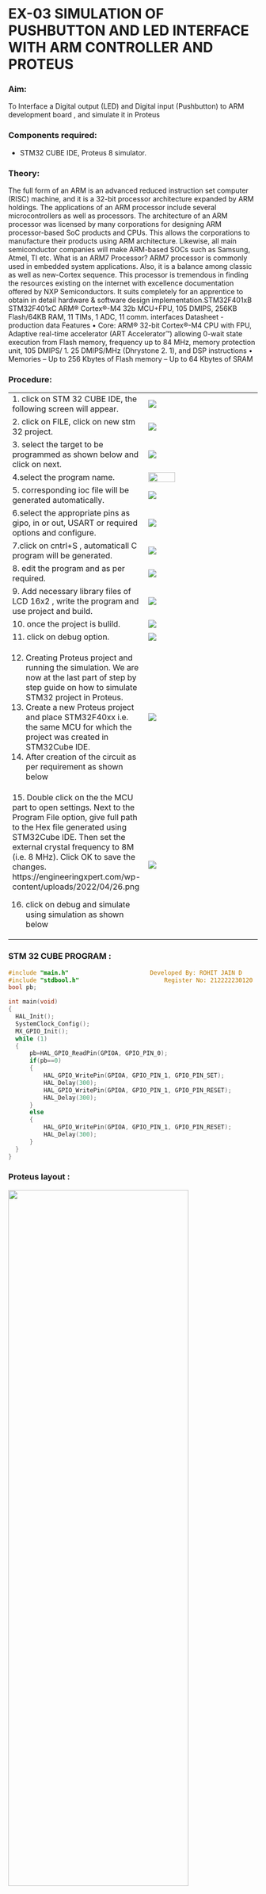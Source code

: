# EX-03 SIMULATION OF PUSHBUTTON AND LED INTERFACE WITH ARM CONTROLLER AND PROTEUS 
### Aim: 
To Interface a Digital output (LED) and Digital input (Pushbutton) to ARM development board , and simulate it in Proteus 
### Components required: 
- STM32 CUBE IDE, Proteus 8 simulator.
### Theory: 
The full form of an ARM is an advanced reduced instruction set computer (RISC) machine, and it is a 32-bit processor architecture expanded by ARM holdings. The applications of an ARM processor include several microcontrollers as well as processors. The architecture of an ARM processor was licensed by many corporations for designing ARM processor-based SoC products and CPUs. This allows the corporations to manufacture their products using ARM architecture. Likewise, all main semiconductor companies will make ARM-based SOCs such as Samsung, Atmel, TI etc.
What is an ARM7 Processor?
ARM7 processor is commonly used in embedded system applications. Also, it is a balance among classic as well as new-Cortex sequence. This processor is tremendous in finding the resources existing on the internet with excellence documentation offered by NXP Semiconductors. It suits completely for an apprentice to obtain in detail hardware & software design implementation.STM32F401xB STM32F401xC ARM® Cortex®-M4 32b MCU+FPU, 105 DMIPS, 256KB Flash/64KB RAM, 11 TIMs, 1 ADC, 11 comm.
interfaces Datasheet - production data Features
• Core: ARM® 32-bit Cortex®-M4 CPU with FPU, Adaptive real-time accelerator (ART Accelerator™) allowing 0-wait state execution from Flash memory, frequency up to 84 MHz, memory protection unit, 105 DMIPS/ 1.
25 DMIPS/MHz (Dhrystone 2.
1), and DSP instructions
• Memories – Up to 256 Kbytes of Flash memory – Up to 64 Kbytes of SRAM
### Procedure:
<table>
  <tr>
    <td width="30%">
      1. click on STM 32 CUBE IDE, the following screen will appear.
    </td>
    <td width="70%">
      <img src="https://user-images.githubusercontent.com/36288975/226189166-ac10578c-c059-40e7-8b80-9f84f64bf088.png">
    </td>
  </tr>
  <tr>
    <td width="50%">
      2. click on FILE, click on new stm 32 project.
    </td>
    <td width="50%">
  <img src="https://user-images.githubusercontent.com/36288975/226189215-2d13ebfb-507f-44fc-b772-02232e97c0e3.png">
    </td>
  </tr>
  <tr>
    <td width="50%">
      3. select the target to be programmed  as shown below and click on next.
    </td>
    <td width="50%">
      <img src="https://user-images.githubusercontent.com/36288975/226189280-ed5dcf1d-dd8d-43ae-815d-491085f4863b.png">
    </td>
  </tr>
   <tr>
    <td width="50%">
      4.select the program name.
    </td>
    <td >
      <img height=10% width=50% src="https://user-images.githubusercontent.com/36288975/226189316-09832a30-4d1a-4d4f-b8ad-2dc28f137711.png">
    </td>
  </tr>
     <tr>
    <td width="50%">
      5. corresponding ioc file will be generated automatically.
    </td>
    <td width="50%">
      <img src="https://user-images.githubusercontent.com/36288975/226189378-3abbdee2-0df6-470f-a3cd-79c74e3d3ad8.png">
    </td>
  </tr>
    <tr>
    <td width="50%">
      6.select the appropriate pins as gipo, in or out, USART or required options and configure.
    </td>
    <td width="50%">
      <img src="https://user-images.githubusercontent.com/36288975/226189403-f7179f1a-3eae-4637-826b-ab4ec35ba1e1.png">
    </td>
  </tr>
    <tr>
    <td width="50%">
      7.click on cntrl+S , automaticall C program will be generated.
    </td>
    <td width="50%">
<img src="https://user-images.githubusercontent.com/36288975/226189443-8b43451d-0b14-47e4-a20b-cc09c6ad8458.png">
    </td>
  </tr>
    <tr>
    <td width="50%">
      8. edit the program and as per required.
    </td>
    <td width="50%">
      <img src="https://user-images.githubusercontent.com/36288975/226189461-a573e62f-a109-4631-a250-a20925758fe0.png">
    </td>
  </tr> 
  <tr>
    <td width="50%">
      9. Add necessary library files of LCD 16x2 , write the program and use project and build.
    </td>
    <td width="50%">
      <img src="https://user-images.githubusercontent.com/36288975/226189554-3f7101ac-3f41-48fc-abc7-480bd6218dec.png">
    </td>
  </tr>   
  <tr>
    <td width="50%">
      10. once the project is bulild.
    </td>
    <td width="50%">
      <img src="https://user-images.githubusercontent.com/36288975/226189577-c61cc1eb-3990-4968-8aa6-aefffc766b70.png">
    </td>
  </tr>  
  <tr>
    <td width="50%">
      11. click on debug option.
    </td>
    <td width="50%">
      <img src="https://user-images.githubusercontent.com/36288975/226189625-37daa9a3-62e9-42b5-a5ce-2ac63345905b.png">
    </td>
  </tr>  
  
  <tr>
    <td width="50%">
      
  12.  Creating Proteus project and running the simulation.
  We are now at the last part of step by step guide on how to simulate STM32 project in Proteus.
13. Create a new Proteus project and place STM32F40xx i.e. the same MCU for which the project was created in STM32Cube IDE. 
14. After creation of the circuit as per requirement as shown below
    </td>
    <td width="50%">
      <img src="https://user-images.githubusercontent.com/36288975/233856847-32bea88a-565f-4e01-9c7e-4f7ed546ddf6.png">
    </td>
  </tr>  
  <tr>
    <td width="50%">
      15. Double click on the the MCU part to open settings. Next to the Program File option, give full path to the Hex file generated using STM32Cube IDE. Then set the external crystal frequency to 8M (i.e. 8 MHz). Click OK to save the changes.
https://engineeringxpert.com/wp-content/uploads/2022/04/26.png

16. click on debug and simulate using simulation as shown below 


    </td>
    <td width="50%">
      <img src="https://user-images.githubusercontent.com/36288975/233856904-99eb708a-c907-4595-9025-c9dbd89b8879.png">
    </td>
  </tr>  
  
</table>

### STM 32 CUBE PROGRAM :
```C
#include "main.h"						Developed By: ROHIT JAIN D
#include "stdbool.h"						Register No: 212222230120
bool pb;

int main(void)
{
  HAL_Init();
  SystemClock_Config();
  MX_GPIO_Init();
  while (1)
  {
	  pb=HAL_GPIO_ReadPin(GPIOA, GPIO_PIN_0);
	  if(pb==0)
	  {
		  HAL_GPIO_WritePin(GPIOA, GPIO_PIN_1, GPIO_PIN_SET);
		  HAL_Delay(300);
		  HAL_GPIO_WritePin(GPIOA, GPIO_PIN_1, GPIO_PIN_RESET);
		  HAL_Delay(300);
	  }
	  else
	  {
		  HAL_GPIO_WritePin(GPIOA, GPIO_PIN_1, GPIO_PIN_RESET);
		  HAL_Delay(300);
	  }
  }
}
```
### Proteus layout :
<img height=60% width=85% src="https://github.com/ROHITJAIND/EX-03-SIMULATION-OF-PUSHBUTTON-AND-LED-WITH-PROTEUS/assets/118707073/73b7b7a5-6030-4e95-98d4-da718483baab">

### Result :
Interfacing a digital output and digital input  with ARM microcontroller are simulated in proteus and the results are verified.



